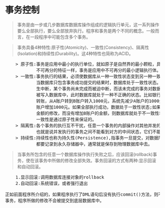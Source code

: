 # 事务控制

> 事务是由一步或几步数据库数据库操作组成的逻辑执行单元，这一系列操作要么全部执行，要么全部放弃执行。程序和事务是两个不同的概念。一般而言，在一段程序中可能包含多个事务。


> 事务具备4种特性:原子性(Atomicity)、一致性(Consistency)、隔离性(Isolation)和持续性(Durability)。这4种特性也简称为ACID。
<pre>
    > 原子性:事务是应用中最小的执行单位，就如原子是自然界的最小颗粒，具有
            不可再分的特征一样，事务是应用中不可再分的最小逻辑执行体。
    > 一致性:事务执行的结果，必须使数据库从一种一致性状态变到另一种一致性状态。
            当数据库只包含事务成功提交的结果时，数据库处于一致性状态。如果系统运行发
            生中断，某个事务尚未完成而被迫中断，而该未完成的事务对数据库所做的修改已
            被写入数据库中，此时数据库就处于一种不正确的状态。比如银行在两个账户之间
            转账，从A账户转到B账户转入1000元，系统先减少A账户的1000元，然后再为B
            账户增加1000元。如果全部执行成功，数据处于一致性状态;如果仅执行完A账户
            金额的修改，而没有增加B账户的金额，则数据库就处于不一致性状态。因此
            一致性是通过原子性来保证的。
    > 隔离性:各个事务的执行互不干扰，任意一个事务的内部操作对其他并发的事务都是隔离的
            也就是说并发执行的事务之间不能看到对方的中间状态，它们不能相互影响。
    > 持续性:持续性也称为持久性(Persistence),指事务一旦提交，对数据所做的任何改变
            都要记录到永久存储器中，通常就是保存到物理数据库中去。
</pre>

> 当事务所包含的任意一个数据库操作执行失败之后，应该回滚(rollback)事务，使在该事务中所做的修改全部失效。事务回滚的方式有两种:显示回滚和自动回滚。
<pre>
    1.显示回滚:调用数据库连接对象的rollback
    2.自动回滚:系统错误，或者强行退出

正如前面程序所介绍的，如果程序执行了DML语句后没有执行commit()方法，则不会提交
事务，程序所做的修改不会被提交到底层数据库中。
</pre>